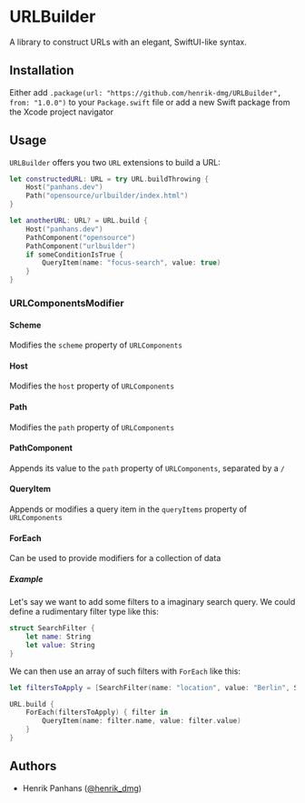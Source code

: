 # URLBuilder

A library to construct URLs with an elegant, SwiftUI-like syntax.

## Installation

Either add `.package(url: "https://github.com/henrik-dmg/URLBuilder", from: "1.0.0")` to your `Package.swift` file or add a new Swift package from the Xcode project navigator

## Usage

`URLBuilder` offers you two `URL` extensions to build a URL:

```swift
let constructedURL: URL = try URL.buildThrowing {
    Host("panhans.dev")
    Path("opensource/urlbuilder/index.html")
}

let anotherURL: URL? = URL.build {
    Host("panhans.dev")
    PathComponent("opensource")
    PathComponent("urlbuilder")
    if someConditionIsTrue {
        QueryItem(name: "focus-search", value: true)
    }
}
```

### URLComponentsModifier

#### Scheme

Modifies the `scheme` property of `URLComponents`

#### Host

Modifies the `host` property of `URLComponents`

#### Path

Modifies the `path` property of `URLComponents`

#### PathComponent

Appends its value to the `path` property of `URLComponents`, separated by a `/`

#### QueryItem

Appends or modifies a query item in the `queryItems` property of `URLComponents`

#### ForEach

Can be used to provide modifiers for a collection of data

##### Example

Let's say we want to add some filters to a imaginary search query. We could define a rudimentary filter type like this:

```swift
struct SearchFilter {
    let name: String
    let value: String
}
```

We can then use an array of such filters with `ForEach` like this:

```swift
let filtersToApply = [SearchFilter(name: "location", value: "Berlin", SearchFilter(name: "radius", value: "10")]

URL.build {
    ForEach(filtersToApply) { filter in
        QueryItem(name: filter.name, value: filter.value)
    }
}

```

## Authors

- Henrik Panhans ([@henrik_dmg](https://twitter.com/henrik_dmg))

